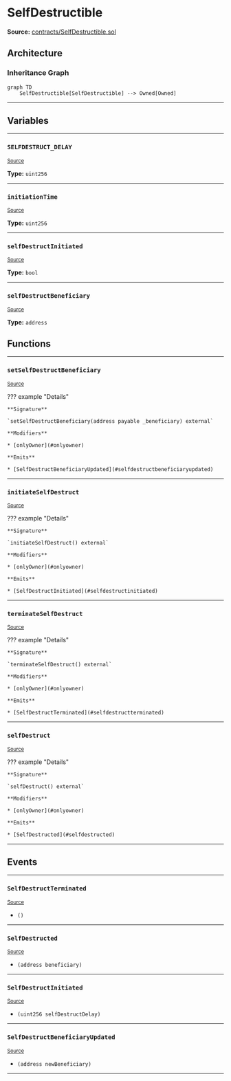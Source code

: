# SelfDestructible

**Source:** [contracts/SelfDestructible.sol](https://github.com/Synthetixio/synthetix/tree/develop/contracts/SelfDestructible.sol)

## Architecture

### Inheritance Graph

```mermaid
graph TD
    SelfDestructible[SelfDestructible] --> Owned[Owned]
```

---

## Variables

---

### `SELFDESTRUCT_DELAY`
<sub>[Source](https://github.com/Synthetixio/synthetix/tree/develop/contracts/SelfDestructible.sol#L9)</sub>

**Type:** `uint256`

---

### `initiationTime`
<sub>[Source](https://github.com/Synthetixio/synthetix/tree/develop/contracts/SelfDestructible.sol#L11)</sub>

**Type:** `uint256`

---

### `selfDestructInitiated`
<sub>[Source](https://github.com/Synthetixio/synthetix/tree/develop/contracts/SelfDestructible.sol#L12)</sub>

**Type:** `bool`

---

### `selfDestructBeneficiary`
<sub>[Source](https://github.com/Synthetixio/synthetix/tree/develop/contracts/SelfDestructible.sol#L14)</sub>

**Type:** `address`

## Functions

---

### `setSelfDestructBeneficiary`
<sub>[Source](https://github.com/Synthetixio/synthetix/tree/develop/contracts/SelfDestructible.sol#L28)</sub>

??? example "Details"

    **Signature**

    `setSelfDestructBeneficiary(address payable _beneficiary) external`

    **Modifiers**

    * [onlyOwner](#onlyowner)

    **Emits**

    * [SelfDestructBeneficiaryUpdated](#selfdestructbeneficiaryupdated)

---

### `initiateSelfDestruct`
<sub>[Source](https://github.com/Synthetixio/synthetix/tree/develop/contracts/SelfDestructible.sol#L39)</sub>

??? example "Details"

    **Signature**

    `initiateSelfDestruct() external`

    **Modifiers**

    * [onlyOwner](#onlyowner)

    **Emits**

    * [SelfDestructInitiated](#selfdestructinitiated)

---

### `terminateSelfDestruct`
<sub>[Source](https://github.com/Synthetixio/synthetix/tree/develop/contracts/SelfDestructible.sol#L49)</sub>

??? example "Details"

    **Signature**

    `terminateSelfDestruct() external`

    **Modifiers**

    * [onlyOwner](#onlyowner)

    **Emits**

    * [SelfDestructTerminated](#selfdestructterminated)

---

### `selfDestruct`
<sub>[Source](https://github.com/Synthetixio/synthetix/tree/develop/contracts/SelfDestructible.sol#L60)</sub>

??? example "Details"

    **Signature**

    `selfDestruct() external`

    **Modifiers**

    * [onlyOwner](#onlyowner)

    **Emits**

    * [SelfDestructed](#selfdestructed)

---

## Events

---

### `SelfDestructTerminated`
<sub>[Source](https://github.com/Synthetixio/synthetix/tree/develop/contracts/SelfDestructible.sol#L67)</sub>

- `()`

---

### `SelfDestructed`
<sub>[Source](https://github.com/Synthetixio/synthetix/tree/develop/contracts/SelfDestructible.sol#L68)</sub>

- `(address beneficiary)`

---

### `SelfDestructInitiated`
<sub>[Source](https://github.com/Synthetixio/synthetix/tree/develop/contracts/SelfDestructible.sol#L69)</sub>

- `(uint256 selfDestructDelay)`

---

### `SelfDestructBeneficiaryUpdated`
<sub>[Source](https://github.com/Synthetixio/synthetix/tree/develop/contracts/SelfDestructible.sol#L70)</sub>

- `(address newBeneficiary)`

---

